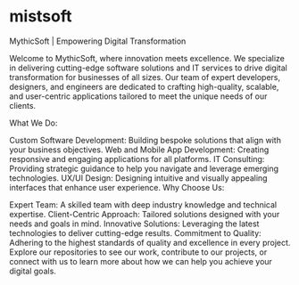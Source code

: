 # mistsoft
MythicSoft | Empowering Digital Transformation

Welcome to MythicSoft, where innovation meets excellence. We specialize in delivering cutting-edge software solutions and IT services to drive digital transformation for businesses of all sizes. Our team of expert developers, designers, and engineers are dedicated to crafting high-quality, scalable, and user-centric applications tailored to meet the unique needs of our clients.

What We Do:

Custom Software Development: Building bespoke solutions that align with your business objectives.
Web and Mobile App Development: Creating responsive and engaging applications for all platforms.
IT Consulting: Providing strategic guidance to help you navigate and leverage emerging technologies.
UX/UI Design: Designing intuitive and visually appealing interfaces that enhance user experience.
Why Choose Us:

Expert Team: A skilled team with deep industry knowledge and technical expertise.
Client-Centric Approach: Tailored solutions designed with your needs and goals in mind.
Innovative Solutions: Leveraging the latest technologies to deliver cutting-edge results.
Commitment to Quality: Adhering to the highest standards of quality and excellence in every project.
Explore our repositories to see our work, contribute to our projects, or connect with us to learn more about how we can help you achieve your digital goals.
